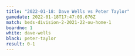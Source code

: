 ```yaml
---
title: "2022-01-18: Dave Wells vs Peter Taylor"
gamedate: 2022-01-18T17:47:09.676Z
match: beds-division-2-2021-22-ou-home-1
boardno: 1
white: dave-wells
black: peter-taylor
result: 0-1
---
```

